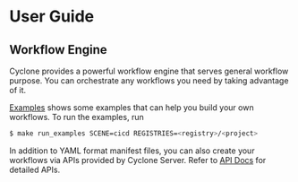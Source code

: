 # User Guide

## Workflow Engine

Cyclone provides a powerful workflow engine that serves general workflow purpose. You can orchestrate any workflows you need by taking advantage of it.

[Examples](../examples) shows some examples that can help you build your own workflows. To run the examples, run

```bash
$ make run_examples SCENE=cicd REGISTRIES=<registry>/<project>
```

In addition to YAML format manifest files, you can also create your workflows via APIs provided by Cyclone Server. Refer to [API Docs](./swagger-api-docs.md) for detailed APIs.